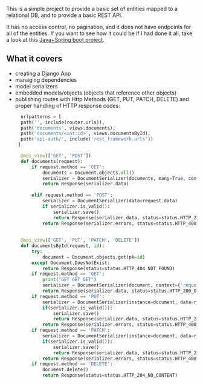 This is a simple project to provide a basic set of entities mapped to a relational DB, and to provide a basic REST API.

It has no access control, no pagination, and it does not have endpoints for all of the entities. If you want to see how it could be if I had done it all, take a look at this [Java+Spring boot project](https://github.com/CaioSteinDAgostini/fabula).

## What it covers

 - creating a Django App
 - managing dependencies
 - model serializers
 - embedded models/objects (objects that reference other objects)
 - publishing routes with Http Methods (GET, PUT, PATCH, DELETE) and proper handling of HTTP response codes:
   ```python
     urlpatterns = [
     path('', include(router.urls)),
     path('documents', views.documents),
     path('documents/<int:id>', views.documentsById),
     path('api-auth/', include('rest_framework.urls'))
    ]
   ```
   ```python
     @api_view(['GET', 'POST'])
     def documents(request):
         if request.method == 'GET':
             documents = Document.objects.all()
             serializer = DocumentSerializer(documents, many=True, context={'request':request})
             return Response(serializer.data)
         
         elif request.method == 'POST':
             serializer = DocumentSerializer(data=request.data)
             if serializer.is_valid():
                 serializer.save()
                 return Response(serializer.data, status=status.HTTP_201_CREATED)
             return Response(serializer.errors, status=status.HTTP_400_BAD_REQUEST)
         
     
     @api_view(['GET', 'PUT', 'PATCH', 'DELETE'])
     def documentsById(request, id):
         try:
             document = Document.objects.get(pk=id)
         except Document.DoesNotExist:
             return Response(status=status.HTTP_404_NOT_FOUND)
         if request.method == 'GET':
             print("GET GET GET")
             serializer = DocumentSerializer(document, context={'request':request})
             return Response(serializer.data, status=status.HTTP_200_OK)
         if request.method == 'PUT':
             serializer = DocumentSerializer(instance=document, data=request.data)
             if(serializer.is_valid()):
                 serializer.save()
                 return Response(serializer.data, status=status.HTTP_200_OK)
             return Response(serializer.errors, status=status.HTTP_400_BAD_REQUEST)
         if request.method == 'PATCH':
             serializer = DocumentSerializer(instance=document, data=request.data, partial=True)
             if(serializer.is_valid()):
                 serializer.save()
                 return Response(serializer.data, status=status.HTTP_200_OK)
             return Response(serializer.errors, status=status.HTTP_400_BAD_REQUEST)
         if request.method == 'DELETE':
             document.delete()
             return Response(status=status.HTTP_204_NO_CONTENT)
   ``` 
